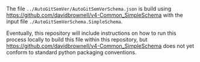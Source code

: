 The file `../AutoGitSemVer/AutoGitSemVerSchema.json` is build using https://github.com/davidbrownell/v4-Common_SimpleSchema with the input file `./AutoGitSemVerSchema.SimpleSchema`.

Eventually, this repository will include instructions on how to run this process locally to build this file within this repository, but https://github.com/davidbrownell/v4-Common_SimpleSchema does not yet conform to standard python packaging conventions.
